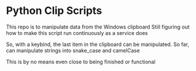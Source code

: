 # Python Clip Scripts

This repo is to manipulate data from the Windows clipboard
Still figuring out how to make this script run continuously as a service does

So, with a keybind, the last item in the clipboard can be manipulated.
So far, can manipulate strings into snake_case and camelCase

This is by no means even close to being finished or functional
